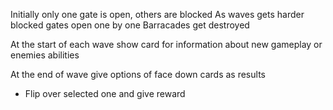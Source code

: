 Initially only one gate is open, others are blocked
As waves gets harder blocked gates open one by one
Barracades get destroyed

At the start of each wave show card for information about new gameplay or enemies abilities

At the end of wave give options of face down cards as results
- Flip over selected one and give reward